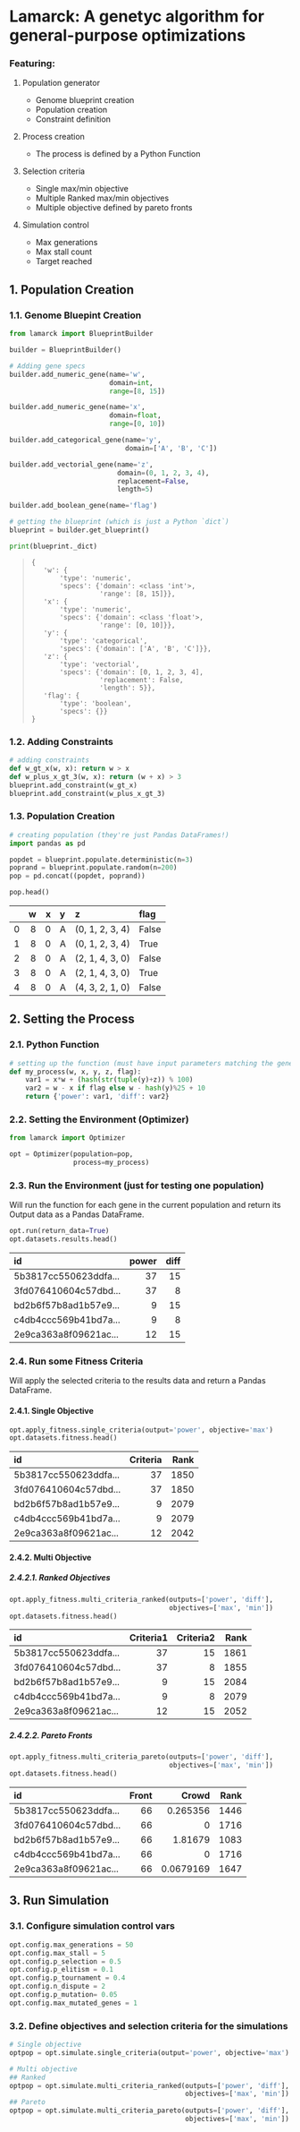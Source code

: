 
# Lamarck: A genetyc algorithm for general-purpose optimizations

### Featuring:

1. Population generator
    - Genome blueprint creation
    - Population creation
    - Constraint definition

2. Process creation
    - The process is defined by a Python Function

3. Selection criteria
    - Single max/min objective
    - Multiple Ranked max/min objectives
    - Multiple objective defined by pareto fronts

4. Simulation control
    - Max generations
    - Max stall count
    - Target reached


## 1. Population Creation

### 1.1. Genome Bluepint Creation
```python
from lamarck import BlueprintBuilder

builder = BlueprintBuilder()

# Adding gene specs
builder.add_numeric_gene(name='w',
                         domain=int,
                         range=[8, 15])

builder.add_numeric_gene(name='x',
                         domain=float,
                         range=[0, 10])

builder.add_categorical_gene(name='y',
                             domain=['A', 'B', 'C'])

builder.add_vectorial_gene(name='z',
                           domain=(0, 1, 2, 3, 4),
                           replacement=False,
                           length=5)

builder.add_boolean_gene(name='flag')

# getting the blueprint (which is just a Python `dict`)
blueprint = builder.get_blueprint()

print(blueprint._dict)
```
>```
>{
>    'w': {
>        'type': 'numeric',
>        'specs': {'domain': <class 'int'>,
>                  'range': [8, 15]}},
>    'x': {
>        'type': 'numeric',
>        'specs': {'domain': <class 'float'>,
>                  'range': [0, 10]}},
>    'y': {
>        'type': 'categorical',
>        'specs': {'domain': ['A', 'B', 'C']}},
>    'z': {
>        'type': 'vectorial',
>        'specs': {'domain': [0, 1, 2, 3, 4],
>                  'replacement': False,
>                  'length': 5}},
>    'flag': {
>        'type': 'boolean',
>        'specs': {}}
>}
>```

### 1.2. Adding Constraints
```python
# adding constraints
def w_gt_x(w, x): return w > x
def w_plus_x_gt_3(w, x): return (w + x) > 3
blueprint.add_constraint(w_gt_x)
blueprint.add_constraint(w_plus_x_gt_3)
```

### 1.3. Population Creation
```python
# creating population (they're just Pandas DataFrames!)
import pandas as pd

popdet = blueprint.populate.deterministic(n=3)
poprand = blueprint.populate.random(n=200)
pop = pd.concat((popdet, poprand))

pop.head()
```
|    |   w |   x | y   | z               | flag   |
|---:|----:|----:|:----|:----------------|:-------|
|  0 |   8 |   0 | A   | (0, 1, 2, 3, 4) | False  |
|  1 |   8 |   0 | A   | (0, 1, 2, 3, 4) | True   |
|  2 |   8 |   0 | A   | (2, 1, 4, 3, 0) | False  |
|  3 |   8 |   0 | A   | (2, 1, 4, 3, 0) | True   |
|  4 |   8 |   0 | A   | (4, 3, 2, 1, 0) | False  |

## 2. Setting the Process
### 2.1. Python Function
```python
# setting up the function (must have input parameters matching the genes)
def my_process(w, x, y, z, flag):
    var1 = x*w + (hash(str(tuple(y)+z)) % 100)
    var2 = w - x if flag else w - hash(y)%25 + 10
    return {'power': var1, 'diff': var2}
```

### 2.2. Setting the Environment (Optimizer)
```python
from lamarck import Optimizer

opt = Optimizer(population=pop,
                process=my_process)
```

### 2.3. Run the Environment (just for testing one population)
Will run the function for each gene in the current population and return its Output data as a Pandas DataFrame.
```python
opt.run(return_data=True)
opt.datasets.results.head()
```
| id                   |   power |   diff |
|:---------------------|--------:|-------:|
| 5b3817cc550623ddfa...|      37 |     15 |
| 3fd076410604c57dbd...|      37 |      8 |
| bd2b6f57b8ad1b57e9...|       9 |     15 |
| c4db4ccc569b41bd7a...|       9 |      8 |
| 2e9ca363a8f09621ac...|      12 |     15 |

### 2.4. Run some Fitness Criteria
Will apply the selected criteria to the results data and return a Pandas DataFrame.
#### 2.4.1. Single Objective
```python
opt.apply_fitness.single_criteria(output='power', objective='max')
opt.datasets.fitness.head()
```
| id                   |   Criteria |   Rank |
|:---------------------|-----------:|-------:|
| 5b3817cc550623ddfa...|         37 |   1850 |
| 3fd076410604c57dbd...|         37 |   1850 |
| bd2b6f57b8ad1b57e9...|          9 |   2079 |
| c4db4ccc569b41bd7a...|          9 |   2079 |
| 2e9ca363a8f09621ac...|         12 |   2042 |

#### 2.4.2. Multi Objective
##### 2.4.2.1. Ranked Objectives
```python
opt.apply_fitness.multi_criteria_ranked(outputs=['power', 'diff'],
                                        objectives=['max', 'min'])
opt.datasets.fitness.head()
```
| id                   |   Criteria1 |   Criteria2 |   Rank |
|:---------------------|------------:|------------:|-------:|
| 5b3817cc550623ddfa...|          37 |          15 |   1861 |
| 3fd076410604c57dbd...|          37 |           8 |   1855 |
| bd2b6f57b8ad1b57e9...|           9 |          15 |   2084 |
| c4db4ccc569b41bd7a...|           9 |           8 |   2079 |
| 2e9ca363a8f09621ac...|          12 |          15 |   2052 |

##### 2.4.2.2. Pareto Fronts
```python
opt.apply_fitness.multi_criteria_pareto(outputs=['power', 'diff'],
                                        objectives=['max', 'min'])
opt.datasets.fitness.head()
```
| id                   |   Front |     Crowd |   Rank |
|:---------------------|--------:|----------:|-------:|
| 5b3817cc550623ddfa...|      66 | 0.265356  |   1446 |
| 3fd076410604c57dbd...|      66 | 0         |   1716 |
| bd2b6f57b8ad1b57e9...|      66 | 1.81679   |   1083 |
| c4db4ccc569b41bd7a...|      66 | 0         |   1716 |
| 2e9ca363a8f09621ac...|      66 | 0.0679169 |   1647 |


## 3. Run Simulation

### 3.1. Configure simulation control vars
```python
opt.config.max_generations = 50
opt.config.max_stall = 5
opt.config.p_selection = 0.5
opt.config.p_elitism = 0.1
opt.config.p_tournament = 0.4
opt.config.n_dispute = 2
opt.config.p_mutation= 0.05
opt.config.max_mutated_genes = 1
```

### 3.2. Define objectives and selection criteria for the simulations
```python
# Single objective
optpop = opt.simulate.single_criteria(output='power', objective='max')

# Multi objective
## Ranked
optpop = opt.simulate.multi_criteria_ranked(outputs=['power', 'diff'],
                                            objectives=['max', 'min'])
## Pareto
optpop = opt.simulate.multi_criteria_pareto(outputs=['power', 'diff'],
                                            objectives=['max', 'min'])
```
